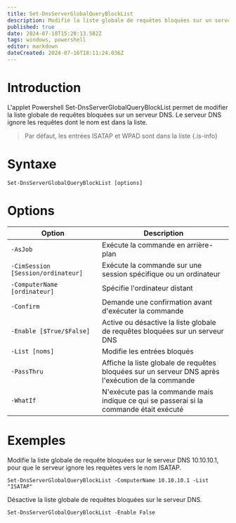 ```yaml
---
title: Set-DnsServerGlobalQueryBlockList
description: Modifie la liste globale de requêtes bloquées sur un serveur DNS. Le serveur DNS ignore les requêtes dont le nom est dans la liste
published: true
date: 2024-07-18T15:28:13.582Z
tags: windows, powershell
editor: markdown
dateCreated: 2024-07-16T18:11:24.036Z
---
```


# Introduction

L'applet Powershell Set-DnsServerGlobalQueryBlockList permet de modifier la liste globale de requêtes bloquées sur un serveur DNS. Le serveur DNS ignore les requêtes dont le nom est dans la liste.

> Par défaut, les entrées ISATAP et WPAD sont dans la liste
> {.is-info}

# Syntaxe

`Set-DnsServerGlobalQueryBlockList [options]`

# Options

| Option                             | Description                                                                                       |
| ---------------------------------- | ------------------------------------------------------------------------------------------------- |
| `-AsJob`                           | Exécute la commande en arrière-plan                                                               |
| `-CimSession [Session/ordinateur]` | Exécute la commande sur une session spécifique ou un ordinateur                                   |
| `-ComputerName [ordinateur]`       | Spécifie l'ordinateur distant                                                                     |
| `-Confirm`                         | Demande une confirmation avant d'exécuter la commande                                             |
| `-Enable [$True/$False]`           | Active ou désactive la liste globale de requêtes bloquées sur un serveur DNS                      |
| `-List [noms]`                     | Modifie les entrées bloqués                                                                       |
| `-PassThru`                        | Affiche la liste globale de requêtes bloquées sur un serveur DNS après l'exécution de la commande |
| `-WhatIf`                          | N'exécute pas la commande mais indique ce qui se passerai si la commande était exécuté            |

# Exemples

Modifie la liste globale de requête bloquées sur le serveur DNS 10.10.10.1, pour que le serveur ignore les requètes vers le nom ISATAP.

`Set-DnsServerGlobalQueryBlockList -ComputerName 10.10.10.1 -List "ISATAP"`

Désactive la liste globale de requêtes bloquées sur le serveur DNS.

`Set-DnsServerGlobalQueryBlockList -Enable False`
